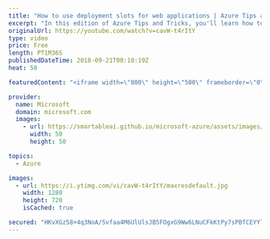 ```yaml
---
title: "How to use deployment slots for web applications | Azure Tips and Tricks"
excerpt: "In this edition of Azure Tips and Tricks, you'll learn how to use deployment slots for web applications in Azure Apps Service. In the Azure portal, you have the ability to swap between deployment slots, reducing user downtime.  For more tips and tricks, visit: http://azuredev.tips/  Get started with"
originalUrl: https://youtube.com/watch?v=cavW-t4rItY
type: video
price: Free
length: PT1M36S
publishedDateTime: 2018-09-21T00:10:19Z
heat: 50

featuredContent: "<iframe width=\"800\" height=\"500\" frameborder=\"0\" src=\"https://www.youtube.com/embed/cavW-t4rItY\" allow=\"accelerometer; autoplay; encrypted-media; gyroscope; picture-in-picture\" allowfullscreen></iframe>"

provider:
  name: Microsoft
  domain: microsoft.com
  images:
    - url: https://smartableai.github.io/microsoft-azure/assets/images/organizations/microsoft.com-50x50.jpg
      width: 50
      height: 50

topics:
  - Azure

images:
  - url: https://i.ytimg.com/vi/cavW-t4rItY/maxresdefault.jpg
    width: 1280
    height: 720
    isCached: true

secured: "HKvXGz58+4q3NoA/Svfaa4M6UlUlsJB5FOgxG9Ww6LNuCFkKtPy7sPBfCEYYl3d1ShDuNjMnY/C9cEG/gDWF7ujMlWc9gQC2mQArHo5yAR3CF30PIEWz2A3s7ZDDNDrZBPqBmMZ0dlcZAFyd7EPVyYiTdnE2PBhdZFgY+Zd6ExJFKUNAdaOxzRTb3sIPMKpiuWq1MEhyl8MG4+MSbzE6VapVdlBmXgl5fj79OKu9sIvcuJLNTCRc1nwye0mQeBHFk/eRN0zhHSY3fykVwDCtGRT5ueCdZb+X1B74nLUV6HYsN/wEEajgj4T9Z4rdi/aOGsq6MCprSvBFj5z9yuaGCO7f6DDBlow02fjUSrrhdkM/4qRsfJp7dcPcctip7LyIWbhzpaGUN83JTyEx0RUvKX03eUT16ULktQteVaEqmPQ=;AhLHh28Ksy0sc4lB8qDCvQ=="
---
```


